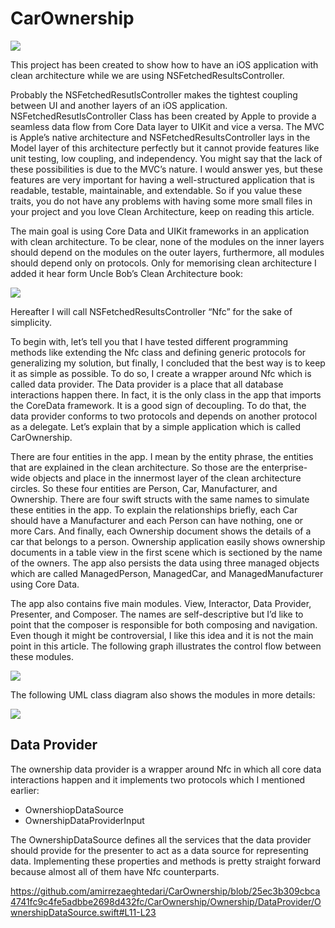 # CarOwnership

![](https://amirrezaeghtedari.com/wp-content/uploads/2020/05/CarOwnership-919x620.png)

This project has been created to show how to have an iOS application with clean architecture while we are using NSFetchedResultsController.

Probably the NSFetchedResutlsController makes the tightest coupling between UI and another layers of an iOS application. NSFetchedResutlsController Class has been created by Apple to provide a seamless data flow from Core Data layer to UIKit and vice a versa. The MVC is Apple’s native architecture and NSFetchedResultsController lays in the Model layer of this architecture perfectly but it cannot provide features like unit testing, low coupling, and independency. You might say that the lack of these possibilities is due to the MVC’s nature. I would answer yes, but these features are very important for having a well-structured application that is readable, testable, maintainable, and extendable. So if you value these traits, you do not have any problems with having some more small files in your project and you love Clean Architecture, keep on reading this article.

The main goal is using Core Data and UIKit frameworks in an application with clean architecture. To be clear, none of the modules on the inner layers should depend on the modules on the outer layers, furthermore, all modules should depend only on protocols. Only for memorising clean architecture I added it hear form Uncle Bob’s Clean Architecture book:

![](https://amirrezaeghtedari.com/wp-content/uploads/2020/05/Clean-Architecture-Layers.png)

Hereafter I will call NSFetchedResultsController “Nfc” for the sake of simplicity.

To begin with, let’s tell you that I have tested different programming methods like extending the Nfc class and defining generic protocols for generalizing my solution, but finally, I concluded that the best way is to keep it as simple as possible. To do so, I create a wrapper around Nfc which is called data provider. The Data provider is a place that all database interactions happen there. In fact, it is the only class in the app that imports the CoreData framework. It is a good sign of decoupling. To do that, the data provider conforms to two protocols and depends on another protocol as a delegate. Let’s explain that by a simple application which is called CarOwnership.

There are four entities in the app. I mean by the entity phrase, the entities that are explained in the clean architecture. So those are the enterprise-wide objects and place in the innermost layer of the clean architecture circles. So these four entities are Person, Car, Manufacturer, and Ownership. There are four swift structs with the same names to simulate these entities in the app. To explain the relationships briefly, each Car should have a Manufacturer and each Person can have nothing, one or more Cars. And finally, each Ownership document shows the details of a car that belongs to a person. Ownership application easily shows ownership documents in a table view in the first scene which is sectioned by the name of the owners. The app also persists the data using three managed objects which are called ManagedPerson, ManagedCar, and ManagedManufacturer using Core Data.

The app also contains five main modules. View, Interactor, Data Provider, Presenter, and Composer. The names are self-descriptive but I’d like to point that the composer is responsible for both composing and navigation. Even though it might be controversial, I like this idea and it is not the main point in this article. The following graph illustrates the control flow between these modules.

![](https://amirrezaeghtedari.com/wp-content/uploads/2020/05/Control-Flow.png)

The following UML class diagram also shows the modules in more details:

![](https://amirrezaeghtedari.com/wp-content/uploads/2020/05/Ownership-Architectue-1024x662.png)

## Data Provider
The ownership data provider is a wrapper around Nfc in which all core data interactions happen and it implements two protocols which I mentioned earlier:

* OwnershiopDataSource
* OwnershipDataProviderInput

The OwnershipDataSource defines all the services that the data provider should provide for the presenter to act as a data source for representing data. Implementing these properties and methods is pretty straight forward because almost all of them have Nfc counterparts.

https://github.com/amirrezaeghtedari/CarOwnership/blob/25ec3b309cbca4741fc9c4fe5adbbe2698d432fc/CarOwnership/Ownership/DataProvider/OwnershipDataSource.swift#L11-L23




